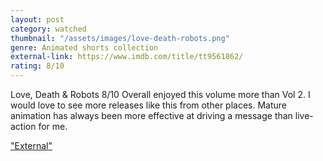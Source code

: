 ```yaml
---
layout: post
category: watched
thumbnail: "/assets/images/love-death-robots.png"
genre: Animated shorts collection
external-link: https://www.imdb.com/title/tt9561862/
rating: 8/10
---
```

Love, Death & Robots
8/10
Overall enjoyed this volume more than Vol 2. I would love to see more releases like this from other places. Mature animation has always been more effective at driving a message than live-action for me. 

["External"](https://www.imdb.com/title/tt9561862/)